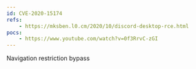 ```yaml
---
id: CVE-2020-15174
refs:
    - https://mksben.l0.cm/2020/10/discord-desktop-rce.html
pocs:
    - https://www.youtube.com/watch?v=0f3RrvC-zGI
---
```

Navigation restriction bypass
